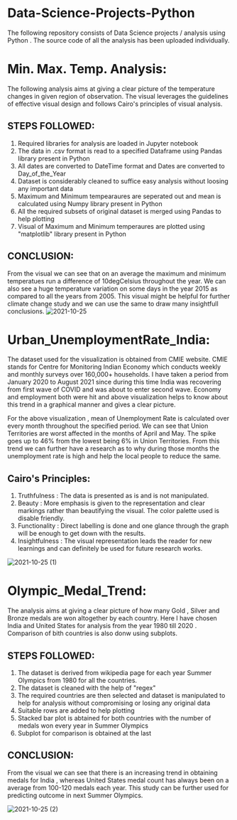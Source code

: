 # Data-Science-Projects-Python
The following repository consists of Data Science projects / analysis using Python . The source code of all the analysis has been uploaded individually. 

# Min. Max. Temp. Analysis:
The following analysis aims at giving a clear picture of the temperature changes in given region of observation. The visual leverages the guidelines of effective visual design
and follows Cairo's principles of visual analysis. 

## STEPS FOLLOWED:
1) Required libraries for analysis are loaded in Jupyter notebook
2) The data in .csv format is read to a specified Dataframe using Pandas library present in Python
3) All dates are converted to DateTime format and Dates are converted to Day_of_the_Year
4) Dataset is considerably cleaned to suffice easy analysis without loosing any important data
5) Maximum and Minimum tempearaures are seperated out and mean is calculated using Numpy library present in Python
6) All the required subsets of original dataset is merged using Pandas to help plotting
7) Visual of Maximum and Minimum temperaures are plotted using "matplotlib" library present in Python

## CONCLUSION:
From the visual we can see that on an average the maximum and minimum temperatues run a difference of 10degCelsius throughout the year. We can also see a huge temperature variation on some days in the year 2015 as compared to all the years from 2005. This visual might be helpful for further climate change study and we can use the same to draw many insightfull conclusions.
![2021-10-25](https://user-images.githubusercontent.com/31743520/138808022-a49dadd6-4c59-4e41-addf-af7bcde9bd83.png)




# Urban_UnemploymentRate_India:
The dataset used for the visualization is obtained from CMIE website. CMIE stands for Centre for Monitoring Indian Economy which conducts weekly and monthly surveys over 160,000+ households. I have taken a period from January 2020 to August 2021 since during this time India was recovering from first wave of COVID and was about to enter second wave. Economy and employment both were hit and above visualization helps to know about this trend in a graphical manner and gives a clear picture.

For the above visualization , mean of Unemployment Rate is calculated over every month throughout the specified period. We can see that Union Territories are worst affected in the months of April and May. The spike goes up to 46% from the lowest being 6% in Union Territories. From this trend we can further have a research as to why during those months the unemployment rate is high and help the local people to reduce the same.

## Cairo's Principles:
1) Truthfulness : The data is presented as is and is not manipulated.
2) Beauty : More emphasis is given to the representation and clear markings rather than beautifying the visual. The color palette used is disable friendly.
4) Functionality : Direct labelling is done and one glance through the graph will be enough to get down with the results.
5) Insightfulness : The visual representation leads the reader for new learnings and can definitely be used for future research works.

![2021-10-25 (1)](https://user-images.githubusercontent.com/31743520/138808276-9afe8635-1fa5-4ec3-b5ff-4d2ce1d16d45.png)


# Olympic_Medal_Trend:

The analysis aims at giving a clear picture of how many Gold , Silver and Bronze medals are won altogether by each country. Here I have chosen India and United States for analysis from the year 1980 till 2020 . Comparison of bith countries is also donw using subplots. 

## STEPS FOLLOWED:
1) The dataset is derived from wikipedia page for each year Summer Olympics from 1980 for all the countries.
2) The dataset is cleaned with the help of "regex"
3) The required countries are then selected and dataset is manipulated to help for analysis without compromising or losing any original data
4) Suitable rows are added to help plotting
5) Stacked bar plot is abtained for both countries with the number of medals won every year in Summer Olympics
6) Subplot for comparison is obtained at the last

## CONCLUSION:
From the visual we can see that there is an increasing trend in obtaining medals for India , whereas United States medal count has always been on a average from 100-120 medals each year. This study can be further used for predicting outcome in next Summer Olympics.  

![2021-10-25 (2)](https://user-images.githubusercontent.com/31743520/138808398-1fe66969-12af-444c-afac-638d7f6da42e.png)

